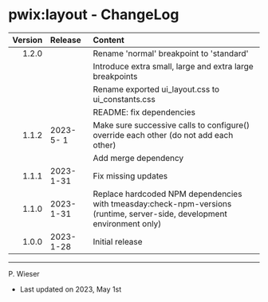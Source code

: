 # pwix:layout - ChangeLog

| Version | Release    | Content |
| ---:    | :---       | :---    |
| 1.2.0   |  | Rename 'normal' breakpoint to 'standard' |
|         |            | Introduce extra small, large and extra large breakpoints |
|         |            | Rename exported ui_layout.css to ui_constants.css |
|         |            | README: fix dependencies |
| 1.1.2   | 2023- 5- 1 | Make sure successive calls to configure() override each other (do not add each other) |
|         |            | Add merge dependency |
| 1.1.1   | 2023- 1-31 | Fix missing updates |
| 1.1.0   | 2023- 1-31 | Replace hardcoded NPM dependencies with tmeasday:check-npm-versions (runtime, server-side, development environment only) |
| 1.0.0   | 2023- 1-28 | Initial release |

---
P. Wieser
- Last updated on 2023, May 1st

